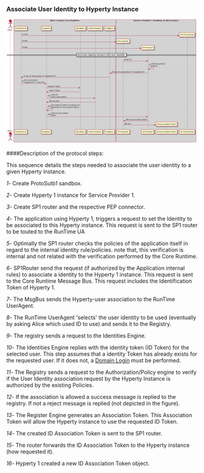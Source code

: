 ### Associate User Identity to Hyperty Instance

![User-to-Hyperty Binding Scheme](user-to-hyperty-binding-scheme.png)

####Description of the protocol steps:

This sequence details the steps needed to associate the user identity to a given Hyperty instance.
  
*1*- Create ProtoSutb1 sandbox.

*2*- Create Hyperty 1 instance for Service Provider 1.

*3*- Create SP1 router and the respective PEP connector.

*4*- The application using Hyperty 1, triggers a request to set the Identity to be associated to this Hyperty instance. This request is sent to the SP1 router to be touted to the RunTime UA

*5*- Optimally the SP1 router checks the policies of the application itself in regard to the internal identity rule/policies. note that, this verification is internal and not related with the verification performed by the Core Runtime.

*6*- SP1Router send the request (if authorized by the Application internal rules) to associate a identity to the Hyperty 1 instance. This request is sent to the Core Runtime Message Bus. This request includes the Identification Token of Hyperty 1.

*7*- The MsgBus sends the Hyperty-user association to the RunTime UserAgent.

*8*- The RunTime UserAgent 'selects' the user identity to be used (eventually by asking Alice which used ID to use) and sends it to the Registry.

*9*- The registry sends a request to the Identities Engine. 

*10*- The Identities Engine replies with the identity token (ID Token) for the selected user. This step assumes that a identity Token has already exists for the requested user. If it does not, a [Domain Login](domain-login.md) must be performed.

*11*- The Registry sends a request to the Authorization/Policy engine to verify if the User Identity association request by the Hyperty Instance is authorized by the existing Policies.

*12*- If the association is allowed a success message is replied to the registry. If not a reject message is replied (not depicted in the figure).

*13*- The Register Engine generates an Association Token. This Association Token will allow the Hyperty instance to use the requested ID Token.

*14*- The created ID Association Token is sent to the SP1 router.

*15*- The router forwards the ID Association Token to the Hyperty instance (how requested it).

*16*- Hyperty 1 created a new ID Association Token object.


